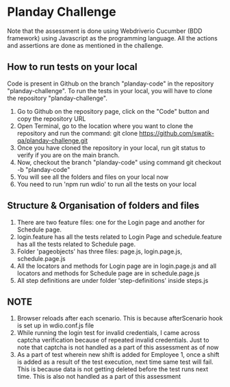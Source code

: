 # Planday Challenge

Note that the assessment is done using Webdriverio Cucumber (BDD framework) using Javascript as the programming language. All the actions and assertions are done as mentioned in the challenge.

## How to run tests on your local

Code is present in Github on the branch "planday-code" in the repository "planday-challenge". 
To run the tests in your local, you will have to clone the repository "planday-challenge".

1. Go to Github on the repository page, click on the "Code" button and copy the repository URL
2. Open Terminal, go to the location where you want to clone the repository and run the command:
git clone https://github.com/swatik-qa/planday-challenge.git
3. Once you have cloned the repository in your local, run git status to verify if you are on the main branch.
4. Now, checkout the branch "planday-code" using command git checkout -b "planday-code"
5. You will see all the folders and files on your local now
6. You need to run 'npm run wdio' to run all the tests on your local

## Structure & Organisation of folders and files

1. There are two feature files: one for the Login page and another for Schedule page.
2. login.feature has all the tests related to Login Page and schedule.feature has all the tests related to Schedule page.
3. Folder 'pageobjects' has three files: page.js, login.page.js, schedule.page.js
4. All the locators and methods for Login page are in login.page.js and all locators and methods for Schedule page are in schedule.page.js
5. All step definitions are under folder 'step-definitions' inside steps.js

## NOTE

1. Browser reloads after each scenario. This is because afterScenario hook is set up in wdio.conf.js file
2. While running the login test for invalid credentials, I came across captcha verification because of repeated invalid credentials. Just to note that captcha is not handled as a part of this assessment as of now
3. As a part of test wherein new shift is added for Employee 1, once a shift is added as a result of the test execution, next time same test will fail. This is because data is not getting deleted before the test runs next time. This is also not handled as a part of this assessment